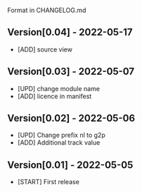 Format in CHANGELOG.md
## Version[0.04] - 2022-05-17

- [ADD] source view

## Version[0.03] - 2022-05-07

- [UPD] change module name
- [ADD] licence in manifest

## Version[0.02] - 2022-05-06

- [UPD] Change prefix nl to g2p
- [ADD] Additional track value

## Version[0.01] - 2022-05-05

- [START] First release

